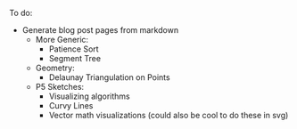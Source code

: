 To do:

- Generate blog post pages from markdown
  - More Generic:
    - Patience Sort
    - Segment Tree
  - Geometry:
    - Delaunay Triangulation on Points
  - P5 Sketches:
    - Visualizing algorithms
    - Curvy Lines
    - Vector math visualizations (could also be cool to do these in svg)
